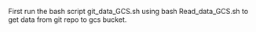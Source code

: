 First run the bash script git_data_GCS.sh using bash Read_data_GCS.sh to get data from git repo to gcs bucket.

